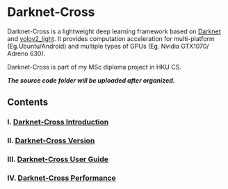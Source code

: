 # Darknet-Cross

Darknet-Cross is a lightweight deep learning framework based on [Darknet](https://github.com/pjreddie/darknet) and [yolov2_light](https://github.com/AlexeyAB/yolo2_light). It provides computation acceleration for multi-platform (Eg.Ubuntu/Android) and multiple types of GPUs (Eg. Nvidia GTX1070/ Adreno 630).

Darknet-Cross is part of my MSc diploma project in HKU CS.

***The source code folder will be uploaded after organized.***

## Contents

### I. [Darknet-Cross Introduction](https://github.com/huuuuusy/Darknet-Cross/blob/master/introduction/Introduction.md)

### II. [Darknet-Cross Version](https://github.com/huuuuusy/Darknet-Cross/blob/master/introduction/Version.md) 

### III. [Darknet-Cross User Guide](https://github.com/huuuuusy/Darknet-Cross/blob/master/introduction/User_Guide.md)

### IV. [Darknet-Cross Performance](https://github.com/huuuuusy/Darknet-Cross/blob/master/introduction/Performance.md)

